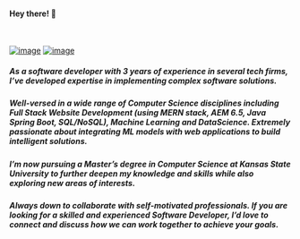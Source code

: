 #### Hey there! 👋

<br/>

[![image](https://img.shields.io/badge/LinkedIn-0077B5?style=for-the-badge&logo=linkedin&logoColor=white)](https://www.linkedin.com/in/sai-teja-erukude/) 
[![image](https://img.shields.io/badge/Gmail-D14836?style=for-the-badge&logo=gmail&logoColor=white)](mailto:erukude.saiteja@gmail.com)
<br/>

##### As a software developer with 3 years of experience in several tech firms, I’ve developed expertise in implementing complex software solutions.

##### Well-versed in a wide range of Computer Science disciplines including Full Stack Website Development (using MERN stack, AEM 6.5, Java Spring Boot, SQL/NoSQL), Machine Learning and DataScience. Extremely passionate about integrating ML models with web applications to build intelligent solutions.

##### I’m now pursuing a Master’s degree in Computer Science at Kansas State University to further deepen my knowledge and skills while also exploring new areas of interests.

##### Always down to collaborate with self-motivated professionals. If you are looking for a skilled and experienced Software Developer, I’d love to connect and discuss how we can work together to achieve your goals.

<!--

Here are some ideas to get you started:

- 🔭 I’m currently working on ...
- 🌱 I’m currently learning ...
- 👯 I’m looking to collaborate on ...
- 🤔 I’m looking for help with ...
- 💬 Ask me about ...
- 📫 How to reach me: ...
- 😄 Pronouns: ...
- ⚡ Fun fact: ...
-->

